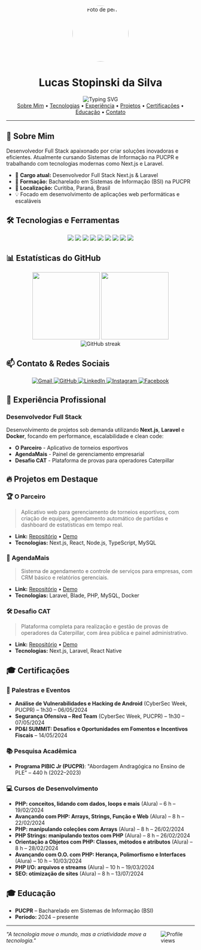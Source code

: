 <div align="center">
  <img src="https://avatars.githubusercontent.com/u/160746304?s=400&u=80de6ecd9d9ef0f17f7f96d895f394af804f99d3&v=4" alt="Foto de perfil" width="150" style="border-radius: 50%;" />
</div>

<h1 align="center">Lucas Stopinski da Silva</h1>

<div align="center">
  <img src="https://readme-typing-svg.herokuapp.com?font=Fira+Code&weight=500&size=40&pause=1000&color=2E8B57&center=true&vCenter=true&width=600&height=100&lines=Desenvolvedor+Full+Stack+Next+e+Laravel;Apaixonado+por+Tecnologia;Sempre+Aprendendo" alt="Typing SVG" />
</div>

<div align="center">
  <a href="#sobre-mim">Sobre Mim</a> •
  <a href="#tecnologias-e-ferramentas">Tecnologias</a> •
  <a href="#experiencia-profissional">Experiência</a> •
  <a href="#projetos-em-destaque">Projetos</a> •
  <a href="#certificacoes">Certificações</a> •
  <a href="#educacao">Educação</a> •
  <a href="#contato">Contato</a>
</div>

---

## 🚀 Sobre Mim

Desenvolvedor Full Stack apaixonado por criar soluções inovadoras e eficientes. Atualmente cursando Sistemas de Informação na PUCPR e trabalhando com tecnologias modernas como Next.js e Laravel.

- 🔭 **Cargo atual:** Desenvolvedor Full Stack Next.js & Laravel
- 🌱 **Formação:** Bacharelado em Sistemas de Informação (BSI) na PUCPR
- 📍 **Localização:** Curitiba, Paraná, Brasil
- 💡 Focado em desenvolvimento de aplicações web performáticas e escaláveis

## 🛠️ Tecnologias e Ferramentas

<div align="center">
  <img src="https://img.shields.io/badge/JavaScript-F7DF1E?style=for-the-badge&logo=javascript&logoColor=black"/> 
  <img src="https://img.shields.io/badge/TypeScript-3178C6?style=for-the-badge&logo=typescript&logoColor=white"/>
  <img src="https://img.shields.io/badge/React-20232A?style=for-the-badge&logo=react&logoColor=61DAFB"/>
  <img src="https://img.shields.io/badge/Next.js-000000?style=for-the-badge&logo=next.js&logoColor=white"/>
  <img src="https://img.shields.io/badge/Laravel-FF2D20?style=for-the-badge&logo=laravel&logoColor=white"/>
  <img src="https://img.shields.io/badge/MySQL-4479A1?style=for-the-badge&logo=mysql&logoColor=white"/>
  <img src="https://img.shields.io/badge/Git-F05032?style=for-the-badge&logo=git&logoColor=white"/>
  <img src="https://img.shields.io/badge/React_Native-20232A?style=for-the-badge&logo=react&logoColor=61DAFB"/>
  <img src="https://img.shields.io/badge/Docker-2496ED?style=for-the-badge&logo=docker&logoColor=white"/>
</div>

## 📊 Estatísticas do GitHub

<div align="center">
  <img height="180em" src="https://github-readme-stats.vercel.app/api?username=LucasStop&show_icons=true&theme=radical&include_all_commits=true&count_private=true"/>
  <img height="180em" src="https://github-readme-stats.vercel.app/api/top-langs/?username=LucasStop&layout=compact&langs_count=7&theme=radical"/>
</div>

<div align="center">
  <img src="https://github-readme-streak-stats.herokuapp.com/?user=LucasStop&theme=radical" alt="GitHub streak"/>
</div>

## 📫 Contato & Redes Sociais

<div align="center">
  <a href="mailto:lucasstopinskidasilva@gmail.com">
    <img src="https://img.shields.io/badge/-Gmail-D14836?style=for-the-badge&logo=gmail&logoColor=white" alt="Gmail"/>
  </a>
  <a href="https://github.com/LucasStop" target="_blank">
    <img src="https://img.shields.io/badge/-GitHub-181717?style=for-the-badge&logo=github" alt="GitHub"/>
  </a>
  <a href="https://www.linkedin.com/in/lucas-stopinski-da-silva-0432121a1/" target="_blank">
    <img src="https://img.shields.io/badge/-LinkedIn-%230077B5?style=for-the-badge&logo=linkedin" alt="LinkedIn"/>
  </a>
  <a href="https://www.instagram.com/stop_lucas_/" target="_blank">
    <img src="https://img.shields.io/badge/-Instagram-E4405F?style=for-the-badge&logo=instagram&logoColor=white" alt="Instagram"/>
  </a>
  <a href="https://www.facebook.com/lucasstopinski.stopinskidasilva" target="_blank">
    <img src="https://img.shields.io/badge/-Facebook-1877F2?style=for-the-badge&logo=facebook&logoColor=white" alt="Facebook"/>
  </a>
</div>

## 💼 Experiência Profissional

### Desenvolvedor Full Stack

Desenvolvimento de projetos sob demanda utilizando **Next.js**, **Laravel** e **Docker**, focando em performance, escalabilidade e clean code:

- **O Parceiro** - Aplicativo de torneios esportivos
- **AgendaMais** - Painel de gerenciamento empresarial
- **Desafio CAT** - Plataforma de provas para operadores Caterpillar

## 🔥 Projetos em Destaque

### 🏆 O Parceiro

> Aplicativo web para gerenciamento de torneios esportivos, com criação de equipes, agendamento automático de partidas e dashboard de estatísticas em tempo real.

- **Link:** [Repositório](https://github.com/LucasStop/o-parceiro) • [Demo](#)
- **Tecnologias:** Next.js, React, Node.js, TypeScript, MySQL

### 📆 AgendaMais

> Sistema de agendamento e controle de serviços para empresas, com CRM básico e relatórios gerenciais.

- **Link:** [Repositório](https://github.com/LucasStop/agenda-mais) • [Demo](#)
- **Tecnologias:** Laravel, Blade, PHP, MySQL, Docker

### 🛠️ Desafio CAT

> Plataforma completa para realização e gestão de provas de operadores da Caterpillar, com área pública e painel administrativo.

- **Link:** [Repositório](https://github.com/LucasStop/desafio-cat) • [Demo](#)
- **Tecnologias:** Next.js, Laravel, React Native

## 🎓 Certificações

### 🎤 Palestras e Eventos

- **Análise de Vulnerabilidades e Hacking de Android** (CyberSec Week, PUCPR) – 1h30 – 06/05/2024
- **Segurança Ofensiva – Red Team** (CyberSec Week, PUCPR) – 1h30 – 07/05/2024
- **PD&I SUMMIT: Desafios e Oportunidades em Fomentos e Incentivos Fiscais** – 14/05/2024

### 📚 Pesquisa Acadêmica

- **Programa PIBIC Jr (PUCPR)**: "Abordagem Andragógica no Ensino de PLE" – 440 h (2022–2023)

### 💻 Cursos de Desenvolvimento

- **PHP: conceitos, lidando com dados, loops e mais** (Alura) – 6 h – 19/02/2024
- **Avançando com PHP: Arrays, Strings, Função e Web** (Alura) – 8 h – 22/02/2024
- **PHP: manipulando coleções com Arrays** (Alura) – 8 h – 26/02/2024
- **PHP Strings: manipulando textos com PHP** (Alura) – 8 h – 26/02/2024
- **Orientação a Objetos com PHP: Classes, métodos e atributos** (Alura) – 8 h – 28/02/2024
- **Avançando com O.O. com PHP: Herança, Polimorfismo e Interfaces** (Alura) – 10 h – 10/03/2024
- **PHP I/O: arquivos e streams** (Alura) – 10 h – 19/03/2024
- **SEO: otimização de sites** (Alura) – 8 h – 13/07/2024

## 🎓 Educação

- **PUCPR** – Bacharelado em Sistemas de Informação (BSI)
- **Período:** 2024 – presente

---

<div style="display: flex; justify-content: space-between; align-items: center;">
  <i>"A tecnologia move o mundo, mas a criatividade move a tecnologia."</i>
  <img src="https://komarev.com/ghpvc/?username=LucasStop&color=green" alt="Profile views"/>
</div>
